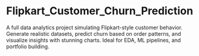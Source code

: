 # Flipkart_Customer_Churn_Prediction
 A full data analytics project simulating Flipkart-style customer behavior. Generate realistic datasets, predict churn based on order patterns, and visualize insights with stunning charts. Ideal for EDA, ML pipelines, and portfolio building.
